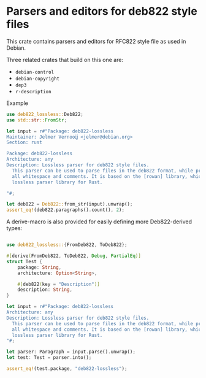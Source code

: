 Parsers and editors for deb822 style files
==========================================

This crate contains parsers and editors for RFC822 style file as used in
Debian.

Three related crates that build on this one are:

* ``debian-control``
* ``debian-copyright``
* ``dep3``
* ``r-description``

Example

```rust
use deb822_lossless::Deb822;
use std::str::FromStr;

let input = r#"Package: deb822-lossless
Maintainer: Jelmer Vernooĳ <jelmer@debian.org>
Section: rust

Package: deb822-lossless
Architecture: any
Description: Lossless parser for deb822 style files.
  This parser can be used to parse files in the deb822 format, while preserving
  all whitespace and comments. It is based on the [rowan] library, which is a
  lossless parser library for Rust.

"#;

let deb822 = Deb822::from_str(input).unwrap();
assert_eq!(deb822.paragraphs().count(), 2);
```

A derive-macro is also provided for easily defining more Deb822-derived types:

```rust

use deb822_lossless::{FromDeb822, ToDeb822};

#[derive(FromDeb822, ToDeb822, Debug, PartialEq)]
struct Test {
    package: String,
    architecture: Option<String>,

    #[deb822(key = "Description")]
    description: String,
}

let input = r#"Package: deb822-lossless
Architecture: any
Description: Lossless parser for deb822 style files.
  This parser can be used to parse files in the deb822 format, while preserving
  all whitespace and comments. It is based on the [rowan] library, which is a
  lossless parser library for Rust.
"#;

let parser: Paragraph = input.parse().unwrap();
let test: Test = parser.into();

assert_eq!(test.package, "deb822-lossless");
```
